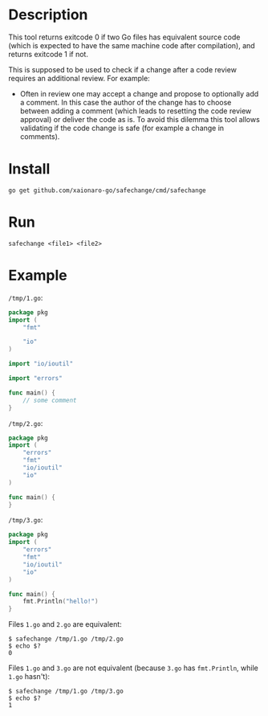# Description

This tool returns exitcode 0 if two Go files has equivalent source code (which
is expected to have the same machine code after compilation), and returns
exitcode 1 if not.

This is supposed to be used to check if a change after a code review requires
an additional review. For example:
* Often in review one may accept a change and propose to optionally add a
  comment. In this case the author of the change has to choose between adding
  a comment (which leads to resetting the code review approval) or deliver
  the code as is. To avoid this dilemma this tool allows validating if the code
  change is safe (for example a change in comments).

# Install

```
go get github.com/xaionaro-go/safechange/cmd/safechange
```

# Run

```
safechange <file1> <file2>
```

# Example

`/tmp/1.go`:
```go
package pkg
import (
	"fmt"

	"io"
)

import "io/ioutil"

import "errors"

func main() {
	// some comment
}
```

`/tmp/2.go`:
```go
package pkg
import (
	"errors"
	"fmt"
	"io/ioutil"
	"io"
)

func main() {
}
```

`/tmp/3.go`:
```go
package pkg
import (
	"errors"
	"fmt"
	"io/ioutil"
	"io"
)

func main() {
	fmt.Println("hello!")
}
```


Files `1.go` and `2.go` are equivalent:
```
$ safechange /tmp/1.go /tmp/2.go
$ echo $?
0
```

Files `1.go` and `3.go` are not equivalent (because `3.go` has `fmt.Println`, while `1.go` hasn't):
```
$ safechange /tmp/1.go /tmp/3.go
$ echo $?
1
```